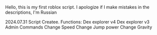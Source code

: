  Hello, this is my first roblox script. I apologize if I make mistakes in the descriptions, I'm Russian

2024.07.31 Script Createe. 
Functions:
Dex explorer v4
Dex explorer v3
Admin Commands
Change Speed
Change Jump power
Change Gravity
